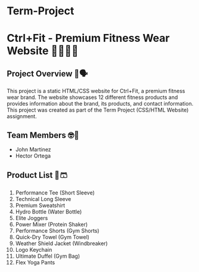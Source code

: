 # Term-Project

# Ctrl+Fit - Premium Fitness Wear Website 💪🏃‍♂️💨

## Project Overview 📝🗣
This project is a static HTML/CSS website for Ctrl+Fit, a premium fitness wear brand. The website showcases 12 different fitness products and provides information about the brand, its products, and contact information. This project was created as part of the Term Project (CSS/HTML Website) assignment.

## Team Members 🤓💯
- John Martinez
- Hector Ortega

## Product List 👕🩳
1. Performance Tee (Short Sleeve)
2. Technical Long Sleeve
3. Premium Sweatshirt
4. Hydro Bottle (Water Bottle)
5. Elite Joggers
6. Power Mixer (Protein Shaker)
7. Performance Shorts (Gym Shorts)
8. Quick-Dry Towel (Gym Towel)
9. Weather Shield Jacket (Windbreaker)
10. Logo Keychain
11. Ultimate Duffel (Gym Bag)
12. Flex Yoga Pants

